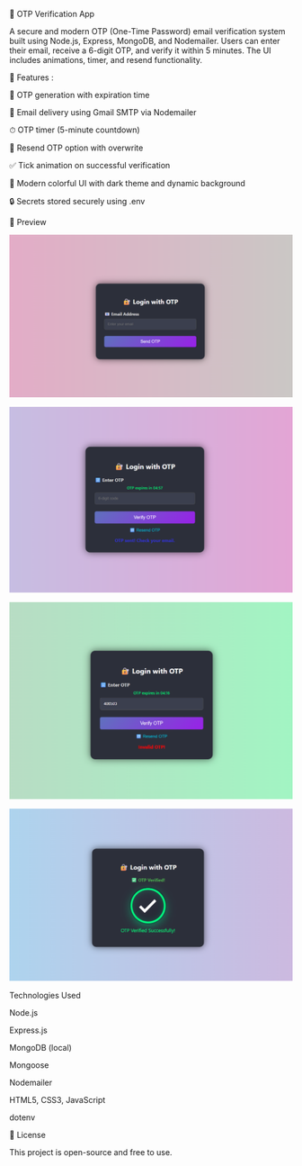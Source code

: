 📧 OTP Verification App

A secure and modern OTP (One-Time Password) email verification system built using Node.js, Express, MongoDB, and Nodemailer. Users can enter their email, receive a 6-digit OTP, and verify it within 5 minutes. The UI includes animations, timer, and resend functionality.

🚀 Features :

🔐 OTP generation with expiration time

📩 Email delivery using Gmail SMTP via Nodemailer

⏱ OTP timer (5-minute countdown)

🔁 Resend OTP option with overwrite

✅ Tick animation on successful verification

🎨 Modern colorful UI with dark theme and dynamic background

🔒 Secrets stored securely using .env


📸 Preview

![OTP Preview](./assets/IMG2.png.png)

![OTP Preview](./assets/IMG3.PNG.png)

![OTP Preview](./assets/IMG4.PNG.png)

![OTP Preview](./assets/IMG1.png.png)



Technologies Used

Node.js

Express.js

MongoDB (local)

Mongoose

Nodemailer

HTML5, CSS3, JavaScript

dotenv


🧾 License

This project is open-source and free to use.
